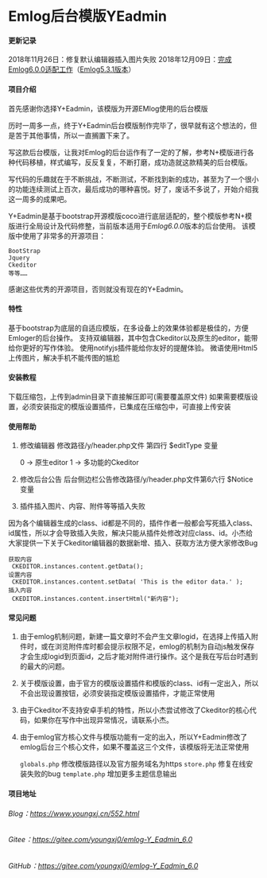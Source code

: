 # Emlog后台模版YEadmin

#### 更新记录
2018年11月26日：修复默认编辑器插入图片失败
2018年12月09日：[完成Emlog6.0.0适配工作](https://gitee.com/youngxj0/emlog-Y_Eadmin_6.0)（[Emlog5.3.1版本](https://gitee.com/youngxj0/emlog-Y_Eadmin)）

#### 项目介绍
首先感谢你选择Y+Eadmin，该模版为开源EMlog使用的后台模版

历时一周多一点，终于Y+Eadmin后台模版制作完毕了，很早就有这个想法的，但是苦于其他事情，所以一直搁置下来了。

写这款后台模版，让我对Emlog的后台运作有了一定的了解，参考N+模版进行各种代码移植，样式编写，反反复复，不断打磨，成功造就这款精美的后台模版。

写代码的乐趣就在于不断挑战，不断测试，不断找到新的成功，甚至为了一个很小的功能连续测试上百次，最后成功的哪种喜悦。好了，废话不多说了，开始介绍我这一周多的成果吧。

Y+Eadmin是基于bootstrap开源模版coco进行底层适配的，整个模版参考N+模版进行全局设计及代码修整，当前版本适用于*Emlog6.0.0*版本的后台使用。 
该模版中使用了非常多的开源项目：

	BootStrap
	Jquery
	Ckeditor
	等等……

感谢这些优秀的开源项目，否则就没有现在的Y+Eadmin。

#### 特性
基于bootstrap为底层的自适应模版，在多设备上的效果体验都是极佳的，方便Emloger的后台操作。
支持双编辑器，其中包含Ckeditor以及原生的editor，能带给你更好的写作体验。
使用notifyjs插件能给你友好的提醒体验。
微语使用Html5上传图片，解决手机不能传图的尴尬
#### 安装教程
下载压缩包，上传到admin目录下直接解压即可(需要覆盖原文件)
如果需要模版设置，必须安装指定的模版设置插件，已集成在压缩包中，可直接上传安装
#### 使用帮助
1. 修改编辑器
修改路径/y/header.php文件 第四行 $editType 变量

	0 -> 原生editor
	1 -> 多功能的Ckeditor

2. 修改后台公告
后台侧边栏公告修改路径/y/header.php文件第6六行 $Notice 变量

3. 插件插入图片、内容、附件等等插入失败

因为各个编辑器生成的class、id都是不同的，插件作者一般都会写死插入class、id属性，所以才会导致插入失败，解决只能从插件处修改对应class、id。小杰给大家提供一下关于Ckeditor编辑器的数据新增、插入、获取方法方便大家修改Bug
 
	获取内容
	 CKEDITOR.instances.content.getData();
	设置内容
	 CKEDITOR.instances.content.setData( 'This is the editor data.' );
	插入内容
	 CKEDITOR.instances.content.insertHtml("新内容");
	 
#### 常见问题
1. 由于emlog机制问题，新建一篇文章时不会产生文章logid，在选择上传插入附件时，或在浏览附件库时都会提示权限不足，emlog的机制为自动js触发保存才会生成logid到页面id，之后才能对附件进行操作。这个是我在写后台时遇到的最大的问题。
2. 关于模版设置，由于官方的模版设置插件和模版的class、id有一定出入，所以不会出现设置按钮，必须安装指定模版设置插件，才能正常使用
3. 由于Ckeditor不支持安卓手机的特性，所以小杰尝试修改了Ckeditor的核心代码，如果你在写作中出现异常情况，请联系小杰。
4. 由于emlog官方核心文件与模版功能有一定的出入，所以Y+Eadmin修改了emlog后台三个核心文件，如果不覆盖这三个文件，该模版将无法正常使用

	`globals.php`	修改模版路径以及官方服务域名为https
	`store.php`	修复在线安装失败的bug
	`template.php`	增加更多主题信息输出



#### 项目地址
###### Blog：https://www.youngxj.cn/552.html
###### Gitee：https://gitee.com/youngxj0/emlog-Y_Eadmin_6.0
###### GitHub：https://gitee.com/youngxj0/emlog-Y_Eadmin_6.0
